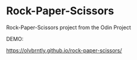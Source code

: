 # Rock-Paper-Scissors

Rock-Paper-Scissors project from the Odin Project

DEMO:

https://olvbrntly.github.io/rock-paper-scissors/
